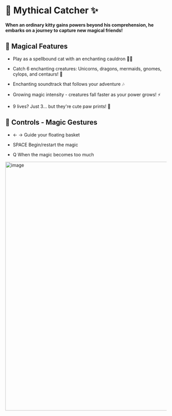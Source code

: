 # 🐾 Mythical Catcher ✨

**When an ordinary kitty gains powers beyond his comprehension, he embarks on a journey to capture new magical friends!**

## 🌟 Magical Features
- Play as a spellbound cat with an enchanting cauldron  🧙‍♂️

- Catch 6 enchanting creatures: Unicorns, dragons, mermaids, gnomes, cylops, and centaurs! 🦄 

- Enchanting soundtrack that follows your adventure 🎶

-  Growing magic intensity - creatures fall faster as your power grows! ⚡

- 9 lives? Just 3... but they're cute paw prints! 💖
  
## 🔮 Controls - Magic Gestures
- ← →	Guide your floating basket

- SPACE	Begin/restart the magic

- Q	When the magic becomes too much

<img width="1001" height="779" alt="image" src="https://github.com/user-attachments/assets/7fe6988a-cc02-4c83-b5f3-2c738e8eef1c" />

